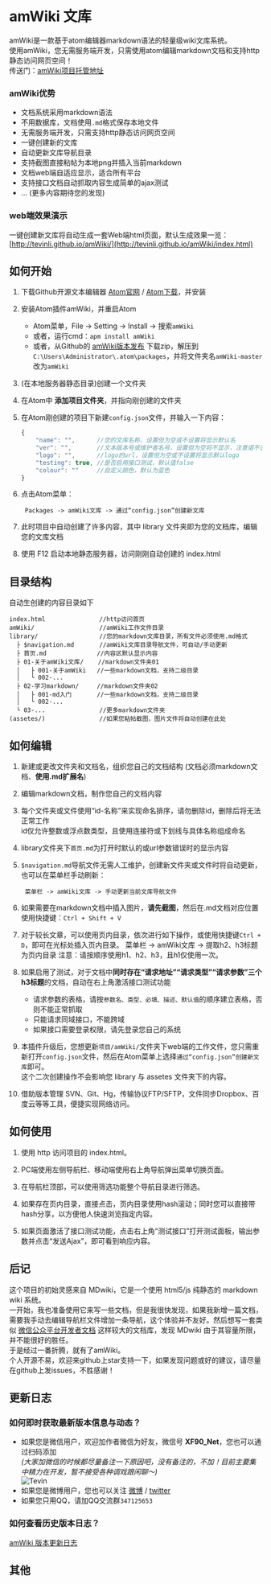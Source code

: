 # amWiki 文库

amWiki是一款基于atom编辑器markdown语法的轻量级wiki文库系统。  
使用amWiki，您无需服务端开发，只需使用atom编辑markdown文档和支持http静态访问网页空间！  
传送门：[amWiki项目托管地址](https://github.com/TevinLi/amWiki "amWiki项目托管地址")

### amWiki优势
- 文档系统采用markdown语法
- 不用数据库，文档使用`.md`格式保存本地文件
- 无需服务端开发，只需支持http静态访问网页空间
- 一键创建新的文库
- 自动更新文库导航目录
- 支持截图直接粘帖为本地png并插入当前markdown
- 文档web端自适应显示，适合所有平台
- 支持接口文档自动抓取内容生成简单的ajax测试
- ... (更多内容期待您的发现)

### web端效果演示
一键创建新文库将自动生成一套Web端html页面，默认生成效果一览：[http://tevinli.github.io/amWiki/](http://tevinli.github.io/amWiki/index.html)

## 如何开始

1. 下载Github开源文本编辑器 [Atom官网](https://atom.io/ "atom官网") / [Atom下载](https://atom.io/download/windows)，并安装

2. 安装Atom插件amWiki，并重启Atom
	- Atom菜单，File -> Setting -> Install -> 搜索`amWiki`
	- 或者，运行cmd：`apm install amWiki`
	- 或者，从Github的 [amWiki版本发布](https://github.com/TevinLi/amWiki/releases) 下载zip，解压到`C:\Users\Administrator\.atom\packages`，并将文件夹名`amWiki-master`改为`amWiki`

3. (在本地服务器静态目录)创建一个文件夹

4. 在Atom中 **添加项目文件夹**，并指向刚创建的文件夹

5. 在Atom刚创建的项目下新建`config.json`文件，并输入一下内容：
    ```javascript
    {
        "name": "",      //您的文库名称，设置但为空或不设置将显示默认名
        "ver": "",       //文本版本号或维护者名号，设置但为空将不显示，注意诺不设置此属性将显示amWiki作者
        "logo": "",      //logo的url，设置但为空或不设置将显示默认logo
        "testing": true, //是否启用接口测试，默认值false
        "colour": ""     //自定义颜色，默认为蓝色
    }
    ```
6. 点击Atom菜单：

		Packages -> amWiki文库 -> 通过“config.json”创建新文库

7. 此时项目中自动创建了许多内容，其中 library 文件夹即为您的文档库，编辑您的文库文档

8. 使用 F12 启动本地静态服务器，访问刚刚自动创建的 index.html


## 目录结构
自动生创建的内容目录如下

	index.html               //http访问首页
	amWiki/                  //amWiki工作文件目录
	library/                 //您的markdown文库目录，所有文件必须使用.md格式
	  ├ $navigation.md       //amWiki文库目录导航文件，可自动/手动更新
	  ├ 首页.md              //内容区默认显示内容
	  ├ 01-关于amWiki文库/    //markdown文件夹01
      │   ├ 001-关于amWiki   //一些markdown文档，支持二级目录
      │   └ 002-...
      ├ 02-学习markdown/     //markdown文件夹02
      │   ├ 001-md入门       //一些markdown文档，支持二级目录
      │   └ 002-...
      └ 03-...               //更多markdown文件夹
	(assetes/)               //如果您粘帖截图，图片文件将自动创建在此处


## 如何编辑
1. 新建或更改文件夹和文档名，组织您自己的文档结构 (文档必须markdown文档、**使用.md扩展名**)

2. 编辑markdown文档，制作您自己的文档内容

3. 每个文件夹或文件使用“id-名称”来实现命名排序，请勿删除id，删除后将无法正常工作  
   id仅允许整数或浮点数类型，且使用连接符或下划线与具体名称组成命名

4. library文件夹下`首页.md`为打开时默认的或url参数错误时的显示内容

5. `$navigation.md`导航文件无需人工维护，创建新文件夹或文件时将自动更新，也可以在菜单栏手动刷新：

		菜单栏 -> amWiki文库 -> 手动更新当前文库导航文件

6. 如果需要在markdown文档中插入图片，**请先截图**，然后在.md文档对应位置使用快捷键：`Ctrl + Shift + V`

7. 对于较长文章，可以使用页内目录，依次进行如下操作，或使用快捷键`Ctrl + D`，即可在光标处插入页内目录。
        菜单栏 -> amWiki文库 -> 提取h2、h3标题为页内目录
注意：请按顺序使用h1、h2、h3，且h1仅使用一次。

8. 如果启用了测试，对于文档中**同时存在“请求地址”“请求类型”“请求参数”三个h3标题**的文档，自动在右上角激活接口测试功能
	- 请求参数的表格，请按`参数名、类型、必填、描述、默认值`的顺序建立表格，否则不能正常抓取
	- 只能请求同域接口，不能跨域
	- 如果接口需要登录权限，请先登录您自己的系统  


9. 本插件升级后，您想更新`项目/amWiki/`文件夹下web端的工作文件，您只需重新打开`config.json`文件，然后在Atom菜单上选择`通过“config.json”创建新文库`即可。  
这个二次创建操作不会影响您 library 与 assetes 文件夹下的内容。

10. 借助版本管理 SVN、Git、Hg，传输协议FTP/SFTP，文件同步Dropbox、百度云等等工具，便捷实现网络访问。


## 如何使用

1. 使用 http 访问项目的 index.html。

2. PC端使用左侧导航栏、移动端使用右上角导航弹出菜单切换页面。

3. 在导航栏顶部，可以使用筛选功能整个导航目录进行筛选。

4. 如果存在页内目录，直接点击，页内目录使用hash滚动；同时您可以直接带hash分享，以方便他人快速浏览指定内容。

5. 如果页面激活了接口测试功能，点击右上角“测试接口”打开测试面板，输出参数并点击“发送Ajax”，即可看到响应内容。


## 后记
这个项目的初始灵感来自 MDwiki，它是一个使用 html5/js 纯静态的 markdown wiki 系统。  
一开始，我也准备使用它来写一些文档，但是我很快发现，如果我新增一篇文档，需要我手动去编辑导航栏文件增加一条导航，这个体验并不友好。然后想写一套类似 [微信公众平台开发者文档](http://mp.weixin.qq.com/wiki/home/index.html) 这样较大的文档库，发现 MDwiki 由于其容量所限，并不能很好的胜任。  
于是经过一番折腾，就有了amWiki。  
个人开源不易，欢迎来github上star支持一下，如果发现问题或好的建议，请尽量在github上发issues，不胜感谢！

## 更新日志
### 如何即时获取最新版本信息与动态？
- 如果您是微信用户，欢迎加作者微信为好友，微信号 **XF90_Net**，您也可以通过扫码添加  
  _(大家加微信的时候都尽量备注一下原因吧，没有备注的，不加！目前主要集中精力在开发，暂不接受各种调戏跟闲聊～)_  
  ![Tevin](https://amWiki.xf09.net/provision/tevin/wx.qrcode.200.png)
- 如果您是微博用户，您也可以关注 [微博](http://weibo.com/1706602953/profile?is_all=1) / [twitter](https://twitter.com/tevinli2009)
- 如果您只用QQ，请加QQ交流群`347125653`

### 如何查看历史版本日志？
[amWiki 版本更新日志](https://github.com/TevinLi/amWiki/blob/master/CHANGELOG.md "amWiki版本更新日志")

## 其他

